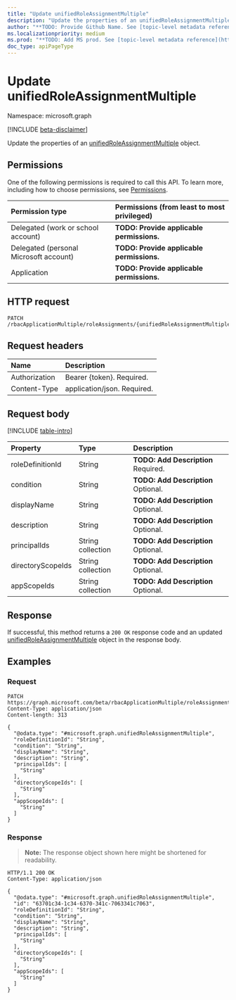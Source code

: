 ```yaml
---
title: "Update unifiedRoleAssignmentMultiple"
description: "Update the properties of an unifiedRoleAssignmentMultiple object."
author: "**TODO: Provide Github Name. See [topic-level metadata reference](https://msgo.azurewebsites.net/add/document/guidelines/metadata.html#topic-level-metadata)**"
ms.localizationpriority: medium
ms.prod: "**TODO: Add MS prod. See [topic-level metadata reference](https://msgo.azurewebsites.net/add/document/guidelines/metadata.html#topic-level-metadata)**"
doc_type: apiPageType
---
```


# Update unifiedRoleAssignmentMultiple
Namespace: microsoft.graph

[!INCLUDE [beta-disclaimer](../../includes/beta-disclaimer.md)]

Update the properties of an [unifiedRoleAssignmentMultiple](../resources/unifiedroleassignmentmultiple.md) object.

## Permissions
One of the following permissions is required to call this API. To learn more, including how to choose permissions, see [Permissions](/graph/permissions-reference).

|Permission type|Permissions (from least to most privileged)|
|:---|:---|
|Delegated (work or school account)|**TODO: Provide applicable permissions.**|
|Delegated (personal Microsoft account)|**TODO: Provide applicable permissions.**|
|Application|**TODO: Provide applicable permissions.**|

## HTTP request

<!-- {
  "blockType": "ignored"
}
-->
``` http
PATCH /rbacApplicationMultiple/roleAssignments/{unifiedRoleAssignmentMultipleId}
```

## Request headers
|Name|Description|
|:---|:---|
|Authorization|Bearer {token}. Required.|
|Content-Type|application/json. Required.|

## Request body
[!INCLUDE [table-intro](../../includes/update-property-table-intro.md)]


|Property|Type|Description|
|:---|:---|:---|
|roleDefinitionId|String|**TODO: Add Description** Required.|
|condition|String|**TODO: Add Description** Optional.|
|displayName|String|**TODO: Add Description** Optional.|
|description|String|**TODO: Add Description** Optional.|
|principalIds|String collection|**TODO: Add Description** Optional.|
|directoryScopeIds|String collection|**TODO: Add Description** Optional.|
|appScopeIds|String collection|**TODO: Add Description** Optional.|



## Response

If successful, this method returns a `200 OK` response code and an updated [unifiedRoleAssignmentMultiple](../resources/unifiedroleassignmentmultiple.md) object in the response body.

## Examples

### Request
<!-- {
  "blockType": "request",
  "name": "update_unifiedroleassignmentmultiple"
}
-->
``` http
PATCH https://graph.microsoft.com/beta/rbacApplicationMultiple/roleAssignments/{unifiedRoleAssignmentMultipleId}
Content-Type: application/json
Content-length: 313

{
  "@odata.type": "#microsoft.graph.unifiedRoleAssignmentMultiple",
  "roleDefinitionId": "String",
  "condition": "String",
  "displayName": "String",
  "description": "String",
  "principalIds": [
    "String"
  ],
  "directoryScopeIds": [
    "String"
  ],
  "appScopeIds": [
    "String"
  ]
}
```


### Response
>**Note:** The response object shown here might be shortened for readability.
<!-- {
  "blockType": "response",
  "truncated": true
}
-->
``` http
HTTP/1.1 200 OK
Content-Type: application/json

{
  "@odata.type": "#microsoft.graph.unifiedRoleAssignmentMultiple",
  "id": "63701c34-1c34-6370-341c-7063341c7063",
  "roleDefinitionId": "String",
  "condition": "String",
  "displayName": "String",
  "description": "String",
  "principalIds": [
    "String"
  ],
  "directoryScopeIds": [
    "String"
  ],
  "appScopeIds": [
    "String"
  ]
}
```

